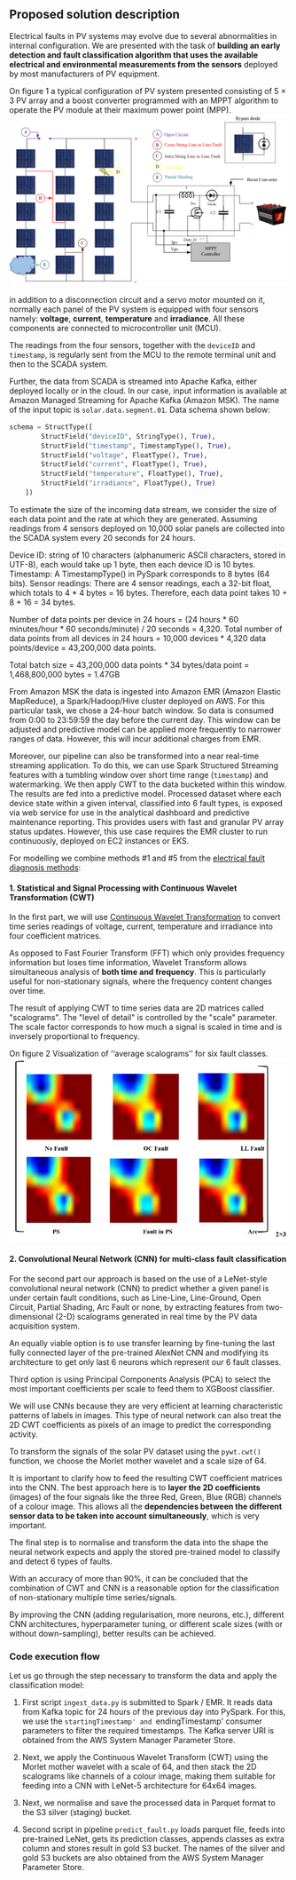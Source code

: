 ## Proposed solution description

Electrical faults in PV systems may evolve due to several abnormalities in internal configuration. We are presented with the task of **building an early detection and fault classification algorithm that uses the available electrical and environmental measurements from the sensors** deployed by most manufacturers of PV equipment.

On figure 1 a typical configuration of PV system presented consisting of 5 × 3 PV array and a boost converter programmed with an MPPT algorithm to operate the PV module at their maximum power point (MPP).
![](i/panel_schema.jpg)

in addition to a disconnection circuit and a servo motor mounted on it, normally each panel of the PV system is equipped with four sensors namely: **voltage**, **current**, **temperature** and **irradiance**. All these components are connected to microcontroller unit (MCU). 

The readings from the four sensors, together with the `deviceID` and `timestamp`, is regularly sent from the MCU to the remote terminal unit and then to the SCADA system. 

Further, the data from SCADA is streamed into Apache Kafka, either deployed locally or in the cloud. In our case, input information is available at Amazon Managed Streaming for Apache Kafka (Amazon MSK). The name of the input topic is `solar.data.segment.01`. Data schema shown below:

```python
schema = StructType([
        StructField("deviceID", StringType(), True),
        StructField("timestamp", TimestampType(), True),
        StructField("voltage", FloatType(), True),
        StructField("current", FloatType(), True),
        StructField("temperature", FloatType(), True),
        StructField("irradiance", FloatType(), True)
    ])
```
To estimate the size of the incoming data stream, we consider the size of each data point and the rate at which they are generated. Assuming readings from 4 sensors deployed on 10,000 solar panels are collected into the SCADA system every 20 seconds for 24 hours.

Device ID: string of 10 characters (alphanumeric ASCII characters, stored in UTF-8), each would take up 1 byte, then each device ID is 10 bytes.
Timestamp: A TimestampType() in PySpark corresponds to 8 bytes (64 bits).
Sensor readings: There are 4 sensor readings, each a 32-bit float, which totals to 4 * 4 bytes = 16 bytes. Therefore, each data point takes 10 + 8 + 16 = 34 bytes.

Number of data points per device in 24 hours = (24 hours * 60 minutes/hour * 60 seconds/minute) / 20 seconds = 4,320. Total number of data points from all devices in 24 hours = 10,000 devices * 4,320 data points/device = 43,200,000 data points. 

Total batch size = 43,200,000 data points * 34 bytes/data point = 1,468,800,000 bytes = 1.47GB

From Amazon MSK the data is ingested into Amazon EMR (Amazon Elastic MapReduce), a Spark/Hadoop/Hive cluster deployed on AWS. For this particular task, we chose a 24-hour batch window. So data is consumed from 0:00 to 23:59:59 the day before the current day. This window can be adjusted and predictive model can be applied more frequently to narrower ranges of data. However, this will incur additional charges from EMR.

Moreover, our pipeline can also be transformed into a near real-time streaming application. To do this, we can use Spark Structured Streaming features with a tumbling window over short time range (`timestamp`) and watermarking. We then apply CWT to the data bucketed within this window. The results are fed into a predictive model. Processed dataset where each device state within a given interval, classified into 6 fault types, is exposed via web service for use in the analytical dashboard and predictive maintenance reporting. This provides users with fast and granular PV array status updates. However, this use case requires the EMR cluster to run continuously, deployed on EC2 instances or EKS.

For modelling we combine methods #1 and #5 from the [electrical fault diagnosis methods](<Fault_Detection_and_Classification_in_Photovoltaic_Arrays.md>):

#### 1. **Statistical and Signal Processing** with Continuous Wavelet Transformation (CWT) 

In the first part, we will use [Continuous Wavelet Transformation](<Wavelet_Transform_intro.md>) to convert time series readings of voltage, current, temperature and irradiance into four coefficient matrices.

As opposed to Fast Fourier Transform (FFT) which only provides frequency information but loses time information, Wavelet Transform allows simultaneous analysis of **both time and frequency**. This is particularly useful for non-stationary signals, where the frequency content changes over time.

The result of applying CWT to time series data are 2D matrices called "scalograms". The "level of detail" is controlled by the "scale" parameter. The scale factor corresponds to how much a signal is scaled in time and is inversely proportional to frequency.

On figure 2 Visualization of ‘‘average scalograms’’ for six fault classes.
![](i/scalo_vis.jpg)

#### 2. **Convolutional Neural Network** (CNN) for multi-class fault classification

For the second part our approach is based on the use of a LeNet-style convolutional neural network (CNN) to predict whether a given panel is under certain fault conditions, such as Line-Line, Line-Ground, Open Circuit, Partial Shading, Arc Fault or none, by extracting features from two-dimensional (2-D) scalograms generated in real time by the PV data acquisition system.

An equally viable option is to use transfer learning by fine-tuning the last fully connected layer of the pre-trained AlexNet CNN and modifying its architecture to get only last 6 neurons which represent our 6 fault classes.

Third option is using Principal Components Analysis (PCA) to select the most important coefficients per scale to feed them to XGBoost classifier. 

We will use CNNs because they are very efficient at learning characteristic patterns of labels in images. This type of neural network can also treat the 2D CWT coefficients as pixels of an image to predict the corresponding activity.

To transform the signals of the solar PV dataset using the `pywt.cwt()` function, we choose the Morlet mother wavelet and a scale size of 64.

It is important to clarify how to feed the resulting CWT coefficient matrices into the CNN. The best approach here is to **layer the 2D coefficients** (images) of the four signals like the three Red, Green, Blue (RGB) channels of a colour image. This allows all the **dependencies between the different sensor data to be taken into account simultaneously**, which is very important.

The final step is to normalise and transform the data into the shape the neural network expects and apply the stored pre-trained model to classify and detect 6 types of faults.

With an accuracy of more than 90%, it can be concluded that the combination of CWT and CNN is a reasonable option for the classification of non-stationary multiple time series/signals.

By improving the CNN (adding regularisation, more neurons, etc.), different CNN architectures, hyperparameter tuning, or different scale sizes (with or without down-sampling), better results can be achieved.

### Code execution flow

Let us go through the step necessary to transform the data and apply the classification model:

1. First script `ingest_data.py` is submitted to Spark / EMR. It reads data from Kafka topic for 24 hours of the previous day into PySpark. For this, we use the `startingTimestamp' and `endingTimestamp' consumer parameters to filter the required timestamps. The Kafka server URI is obtained from the AWS System Manager Parameter Store.

2. Next, we apply the Continuous Wavelet Transform (CWT) using the Morlet mother wavelet with a scale of 64, and then stack the 2D scalograms like channels of a colour image, making them suitable for feeding into a CNN with LeNet-5 architecture for 64x64 images.

3. Next, we normalise and save the processed data in Parquet format to the S3 silver (staging) bucket.

4. Second script in pipeline `predict_fault.py` loads parquet file, feeds into pre-trained LeNet, gets its prediction classes, appends classes as extra column and stores result in gold S3 bucket. The names of the silver and gold S3 buckets are also obtained from the AWS System Manager Parameter Store. 